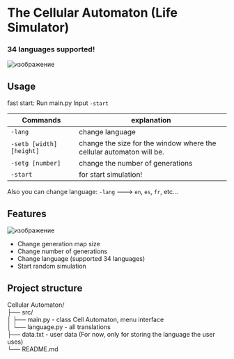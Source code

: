 # The Cellular Automaton (Life Simulator)
### 34 languages supported!

![изображение](https://github.com/user-attachments/assets/e0401332-50fb-49e2-bbd8-ebfa91c2e549)


## Usage
fast start:
Run main.py
Input `-start`

| Commands  | explanation |
| ------------- | ------------- |
| `-lang` | change language |
| `-setb [width] [height]`  | change the size for the window where the cellular automaton will be.  |
| `-setg [number]`  | change the number of generations  |
| `-start`  | for start simulation!  |

Also you can change language: 
`-lang` ---> `en`, `es`, `fr`, etc...

## Features
![изображение](https://github.com/user-attachments/assets/f07ac85a-b509-40d5-8c1e-cd29df66a97b)
- Change generation map size
- Change number of generations
- Сhange language (supported 34 languages)
- Start random simulation

## Project structure
Cellular Automaton/  
  ├── src/  
  │   ├── main.py      - class Cell Automaton, menu interface  
  │   └── language.py  - all translations  
  ├── data.txt         - user data (For now, only for storing the language the user uses)  
  └── README.md  

